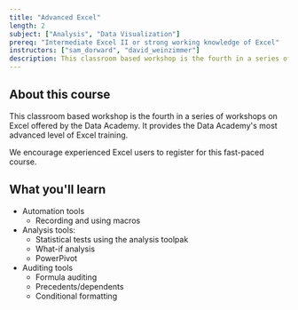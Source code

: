 ```yaml
---
title: "Advanced Excel"
length: 2
subject: ["Analysis", "Data Visualization"]
prereq: "Intermediate Excel II or strong working knowledge of Excel"
instructors: ["sam_dorward", "david_weinzimmer"]
description: This classroom based workshop is the fourth in a series of workshops on Excel offered by the Data Academy.  It provides the Data Academy's most advanced level of Excel training.
---
```


## About this course
This classroom based workshop is the fourth in a series of workshops on Excel offered by the Data Academy.  It provides the Data Academy's most advanced level of Excel training.  

We encourage experienced Excel users to register for this fast-paced course.

## What you'll learn

- Automation tools
	- Recording and using macros
- Analysis tools:
	- Statistical tests using the analysis toolpak
	- What-if analysis	
	- PowerPivot
- Auditing tools
	- Formula auditing
	- Precedents/dependents
	- Conditional formatting
